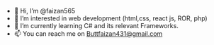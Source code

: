 - 👋 Hi, I’m @faizan565
- 👀 I’m interested in web development (html,css, react js, ROR, php)
- 🌱 I’m currently learning C# and its relevant Frameworks.
- 📫 You can reach me on Buttfaizan431@gmail.com

<!---
faizan565/faizan565 is a ✨ special ✨ repository because its `README.md` (this file) appears on your GitHub profile.
You can click the Preview link to take a look at your changes.
--->

